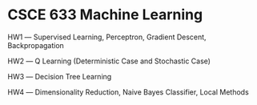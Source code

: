 # CSCE 633 Machine Learning

HW1 ― Supervised Learning, Perceptron, Gradient Descent, Backpropagation

HW2 ― Q Learning (Deterministic Case and Stochastic Case)

HW3 ― Decision Tree Learning

HW4 ― Dimensionality Reduction, Naive Bayes Classifier, Local Methods

